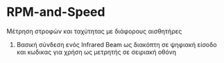 # RPM-and-Speed
Μέτρηση στροφών και ταχύτητας με διάφορους αισθητήρες
1. Βασική σύνδεση ενός Infrared Beam ως διακόπτη σε ψηφιακή είσοδο και κωδικας για χρήση ως μετρητής σε σειριακή οθόνη
